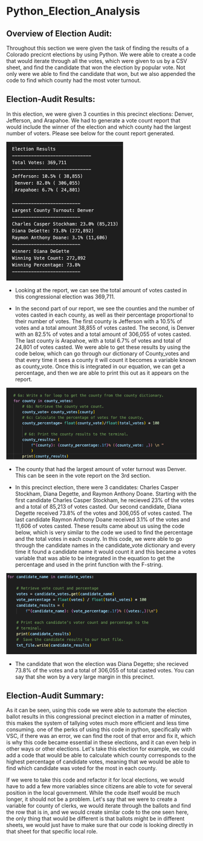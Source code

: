 # Python_Election_Analysis
## Overview of Election Audit: 

 Throughout this section we were given the task of finding the results of a Colorado precicnt elections by using Python. We were able to create a code that would iterate through all the votes, which were given to us by a CSV sheet, and find the candidate that won the election by popular vote. Not only were we able to find the candidate that won, but we also appended the code to find which county had the most voter turnout.  

## Election-Audit Results:

  In this election, we were given 3 counties in this precinct elections: Denver, Jefferson, and Arapahoe. We had to generate a vote count report that would include the winner of the election and which county had the largest number of voters. Please see below for the count report generated. 
  
![vote_count_report](https://github.com/Mparra14/Python_Election_Analysis/blob/main/Voter_Count_Report.png)

* Looking at the report, we can see the total amount of votes casted in this congressional election was 369,711.

* In the second part of our report, we see the counties and the number of votes casted in each county, as well as their percentage proportional to their number of votes. The first county is Jefferson with a 10.5% of votes and a total amount 38,855 of votes casted. The second, is Denver with an 82.5% of votes and a total amount of 306,055 of votes casted. The last county is Arapahoe, with a total 6.7% of votes and total of 24,801 of votes casted. We were able to get these results by using the code below, which can go through our dictionary of County_votes and that every time it sees a county it will count it becomes a variable known as county_vote. Once this is integrated in our equation, we can get a percentage, and then we are able to print this out as it appears on the report.

![county_votes_code](https://github.com/Mparra14/Python_Election_Analysis/blob/main/County_Votes.png)

* The county that had the largest amount of voter turnout was Denver. This can be seen in the vote report on the 3rd section. 

* In this precinct election, there were 3 candidates: Charles Casper Stockham, Diana Degette, and Raymon Anthony Doane. Starting with the first candidate Charles Casper Stockham, he recieved 23% of the votes and a total of 85,213 of votes casted. Our second candidate, Diana Degette received 73.8% of the votes and 306,055 of votes casted. The last candidate Raymon Anthony Doane received 3.1% of the votes and 11,606 of votes casted. These results came about us using the code below, which is very similar to the code we used to find the percentage and the total votes in each county. In this code, we were able to go through the candidate names in the candidate_vote dictionary and every time it found a candidate name it would count it and this became a votes variable that was able to be integrated in the equation to get the percentage and used in the print function with the F-string.

![Candidate_Vote](https://github.com/Mparra14/Python_Election_Analysis/blob/main/Candidate_votes.png)

* The candidate that won the election was Diana Degette; she recieved 73.8% of the votes and a total of 306,055 of total casted votes. You can say that she won by a very large margin in this precinct. 

## Election-Audit Summary: 

As it can be seen, using this code we were able to automate the election ballot results in this congressional precinct election in a matter of minutes, this makes the system of tallying votes much more efficient and less time consuming. one of the perks of using this code in python, specifically with VSC, if there was an error, we can find the root of that error and fix it, which is why this code became essential in these elections, and it can even help in other ways or other elections. Let's take this election for example, we could add a code that would be able to calculate which county corresponds to the highest percentage of candidate votes, meaning that we would be able to find which candidate was voted for the most in each county.

If we were to take this code and refactor it for local elections, we would have to add a few more variables since citizens are able to vote for several position in the local government. While the code itself would be much longer, it should not be a problem. Let's say that we were to create a variable for county of clerks, we would iterate through the ballots and find the row that is in, and we would create similar code to the one seen here, the only thing that would be different is that ballots might be in different sheets, we would just have to make sure that our code is looking directly in that sheet for that specific local role.


